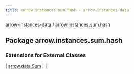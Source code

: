 ```yaml
---
title: arrow.instances.sum.hash - arrow-instances-data
---
```


[arrow-instances-data](../index.html) / [arrow.instances.sum.hash](./index.html)

## Package arrow.instances.sum.hash

### Extensions for External Classes

| [arrow.data.Sum](arrow.data.-sum/index.html) |  |

